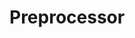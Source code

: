 # Preprocessor

<include repo_url="https://github.com/foliant-docs/foliantcontrib.templates.preprocessor.git" path="README.md" sethead="2" nohead="true"></include>